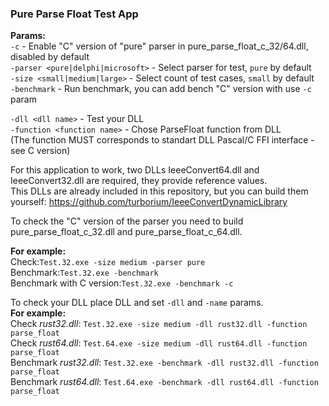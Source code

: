 ### Pure Parse Float Test App

**Params:**  
```-c``` - Enable "C" version of "pure" parser in pure_parse_float_c_32/64.dll, disabled by default  
```-parser <pure|delphi|microsoft>``` - Select parser for test, ```pure``` by default  
```-size <small|medium|large>``` - Select count of test cases, ```small``` by default  
```-benchmark``` - Run benchmark, you can add bench "C" version with use ```-c``` param  

```-dll <dll name>``` - Test your DLL  
```-function <function name>``` - Chose ParseFloat function from DLL  
  (The function MUST corresponds to standart DLL Pascal/C FFI interface - see C version)

For this application to work, two DLLs IeeeConvert64.dll and IeeeConvert32.dll are required, they provide reference values.  
This DLLs are already included in this repository, but you can build them yourself: https://github.com/turborium/IeeeConvertDynamicLibrary  

To check the "C" version of the parser you need to build pure_parse_float_c_32.dll and pure_parse_float_c_64.dll. 

**For example:**  
Check:```Test.32.exe -size medium -parser pure```  
Benchmark:```Test.32.exe -benchmark```  
Benchmark with C version:```Test.32.exe -benchmark -c```   

To check your DLL place DLL and set ```-dll``` and ```-name``` params.  
**For example:**  
Check *rust32.dll*: ```Test.32.exe -size medium -dll rust32.dll -function parse_float```  
Check *rust64.dll*: ```Test.64.exe -size medium -dll rust64.dll -function parse_float```  
Benchmark *rust32.dll*: ```Test.32.exe -benchmark -dll rust32.dll -function parse_float```  
Benchmark *rust64.dll*: ```Test.64.exe -benchmark -dll rust64.dll -function parse_float```  

